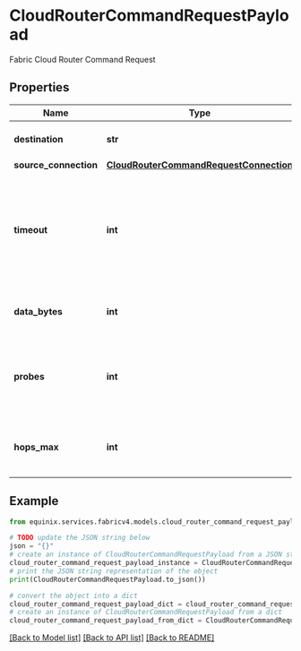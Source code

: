 # CloudRouterCommandRequestPayload

Fabric Cloud Router Command Request

## Properties

Name | Type | Description | Notes
------------ | ------------- | ------------- | -------------
**destination** | **str** | Fabric Cloud Router Ping or Traceroute Command Destination | 
**source_connection** | [**CloudRouterCommandRequestConnection**](CloudRouterCommandRequestConnection.md) |  | 
**timeout** | **int** | Timeout in seconds for Fabric Cloud Router Command:   - For &#x60;PING_COMMAND&#x60;: Packet timeout duration. The default value is 5.   - For &#x60;TRACEROUTE_COMMAND&#x60;: Probe timeout duration.     The default value is 2 and it is not configurable.  | [optional] 
**data_bytes** | **int** | Ping Command DataBytes.  This field is only applicable for commands of type &#x60;PING_COMMAND&#x60;.  | [optional] [default to 64]
**probes** | **int** | Number of probes for Fabric Cloud Router Traceroute Command. This field is only applicable for commands of type &#x60;TRACEROUTE_COMMAND&#x60; and is not configurable.  | [optional] [default to 3]
**hops_max** | **int** | Maximum number of hops for the traceroute command. This field is only applicable for commands of type &#x60;TRACEROUTE_COMMAND&#x60;.  | [optional] [default to 20]

## Example

```python
from equinix.services.fabricv4.models.cloud_router_command_request_payload import CloudRouterCommandRequestPayload

# TODO update the JSON string below
json = "{}"
# create an instance of CloudRouterCommandRequestPayload from a JSON string
cloud_router_command_request_payload_instance = CloudRouterCommandRequestPayload.from_json(json)
# print the JSON string representation of the object
print(CloudRouterCommandRequestPayload.to_json())

# convert the object into a dict
cloud_router_command_request_payload_dict = cloud_router_command_request_payload_instance.to_dict()
# create an instance of CloudRouterCommandRequestPayload from a dict
cloud_router_command_request_payload_from_dict = CloudRouterCommandRequestPayload.from_dict(cloud_router_command_request_payload_dict)
```
[[Back to Model list]](../README.md#documentation-for-models) [[Back to API list]](../README.md#documentation-for-api-endpoints) [[Back to README]](../README.md)


